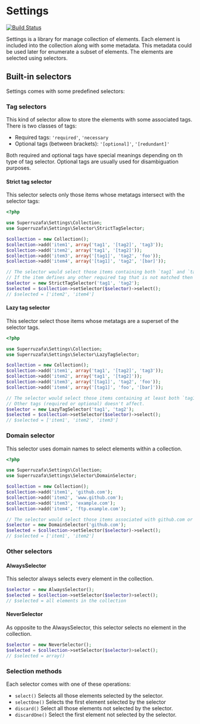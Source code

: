 Settings
========

[![Build Status](https://travis-ci.org/superruzafa/settings.svg?branch=master)](https://travis-ci.org/superruzafa/settings)

Settings is a library for manage collection of elements.
Each element is included into the collection along with some metadata.
This metadata could be used later for enumerate a subset of elements.
The elements are selected using selectors.

Built-in selectors
------------------

Settings comes with some predefined selectors:

### Tag selectors

This kind of selector allow to store the elements with some associated tags.
There is two classes of tags:

 - Required tags: `'required'`, `'necessary`
 - Optional tags (between brackets): `'[optional]'`, `'[redundant]'`
  
Both required and optional tags have special meanings depending on th type of tag selector.
Optional tags are usually used for disambiguation purposes.

#### Strict tag selector

This selector selects only those items whose metatags intersect with the selector tags:

``` php
<?php

use Superruzafa\Settings\Collection;
use Superruzafa\Settings\Selector\StrictTagSelector;

$collection = new Collection();
$collection->add('item1', array('tag1', '[tag2]', 'tag3'));
$collection->add('item2', array('tag1', '[tag2]'));
$collection->add('item3', array('[tag1]', 'tag2', 'foo'));
$collection->add('item4', array('[tag1]', 'tag2', '[bar]'));

// The selector would select those items containing both `tag1` and `tag2` tags.
// If the item defines any other required tag that is not matched then the item is discarded.
$selector = new StrictTagSelector('tag1', 'tag2');
$selected = $collection->setSelector($selector)->select();
// $selected = ['item2', 'item4']
```

#### Lazy tag selector

This selector select those items whose metatags are a superset of the selector tags.

``` php
<?php

use Superruzafa\Settings\Collection;
use Superruzafa\Settings\Selector\LazyTagSelector;

$collection = new Collection();
$collection->add('item1', array('tag1', '[tag2]', 'tag3'));
$collection->add('item2', array('tag1', '[tag2]'));
$collection->add('item3', array('[tag1]', 'tag2', 'foo'));
$collection->add('item4', array('[tag1]', 'foo', '[bar]'));

// The selector would select those items containing at least both `tag1` and `tag2` tags.
// Other tags (required or optional) doesn't affect.
$selector = new LazyTagSelector('tag1', 'tag2');
$selected = $collection->setSelector($selector)->select();
// $selected = ['item1', 'item2', 'item3']
```

### Domain selector

This selector uses domain names to select elements within a collection.

``` php
<?php

use Superruzafa\Settings\Collection;
use Superruzafa\Settings\Selector\DomainSelector;

$collection = new Collection();
$collection->add('item1', 'github.com');
$collection->add('item2', 'www.github.com');
$collection->add('item3', 'example.com');
$collection->add('item4', 'ftp.example.com');

// The selector would select those items associated with github.com or *.github.com.
$selector = new DomainSelector('github.com');
$selected = $collection->setSelector($selector)->select();
// $selected = ['item1', 'item2']
```

### Other selectors

#### AlwaysSelector
This selector always selects every element in the collection.

``` php
$selector = new AlwaysSelector();
$selected = $collection->setSelector($selector)>select();
// $selected = all elements in the collection
```

#### NeverSelector
As opposite to the AlwaysSelector, this selector selects no element in the collection.

``` php
$selector = new NeverSelector();
$selected = $collection->setSelector($selector)>select();
// $selected = array()
```

### Selection methods

Each selector comes with one of these operations:

- `select()` Selects all those elements selected by the selector.
- `selectOne()` Selects the first element selected by the selector
- `discard()` Select all those elements not selected by the selector.
- `discardOne()` Select the first element not selected by the selector.
